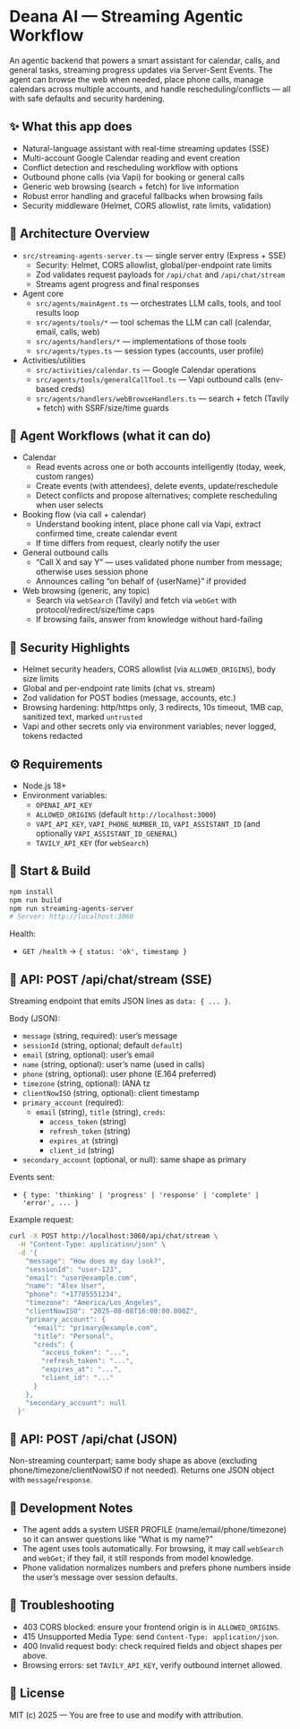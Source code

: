 # Deana AI — Streaming Agentic Workflow

An agentic backend that powers a smart assistant for calendar, calls, and general tasks, streaming progress updates via Server-Sent Events. The agent can browse the web when needed, place phone calls, manage calendars across multiple accounts, and handle rescheduling/conflicts — all with safe defaults and security hardening.

## ✨ What this app does

- Natural-language assistant with real-time streaming updates (SSE)
- Multi-account Google Calendar reading and event creation
- Conflict detection and rescheduling workflow with options
- Outbound phone calls (via Vapi) for booking or general calls
- Generic web browsing (search + fetch) for live information
- Robust error handling and graceful fallbacks when browsing fails
- Security middleware (Helmet, CORS allowlist, rate limits, validation)

## 🧱 Architecture Overview

- `src/streaming-agents-server.ts` — single server entry (Express + SSE)
  - Security: Helmet, CORS allowlist, global/per-endpoint rate limits
  - Zod validates request payloads for `/api/chat` and `/api/chat/stream`
  - Streams agent progress and final responses
- Agent core
  - `src/agents/mainAgent.ts` — orchestrates LLM calls, tools, and tool results loop
  - `src/agents/tools/*` — tool schemas the LLM can call (calendar, email, calls, web)
  - `src/agents/handlers/*` — implementations of those tools
  - `src/agents/types.ts` — session types (accounts, user profile)
- Activities/utilities
  - `src/activities/calendar.ts` — Google Calendar operations
  - `src/agents/tools/generalCallTool.ts` — Vapi outbound calls (env-based creds)
  - `src/agents/handlers/webBrowseHandlers.ts` — search + fetch (Tavily + fetch) with SSRF/size/time guards

## 🧭 Agent Workflows (what it can do)

- Calendar
  - Read events across one or both accounts intelligently (today, week, custom ranges)
  - Create events (with attendees), delete events, update/reschedule
  - Detect conflicts and propose alternatives; complete rescheduling when user selects
- Booking flow (via call + calendar)
  - Understand booking intent, place phone call via Vapi, extract confirmed time, create calendar event
  - If time differs from request, clearly notify the user
- General outbound calls
  - “Call X and say Y” — uses validated phone number from message; otherwise uses session phone
  - Announces calling “on behalf of {userName}” if provided
- Web browsing (generic, any topic)
  - Search via `webSearch` (Tavily) and fetch via `webGet` with protocol/redirect/size/time caps
  - If browsing fails, answer from knowledge without hard-failing

## 🔐 Security Highlights

- Helmet security headers, CORS allowlist (via `ALLOWED_ORIGINS`), body size limits
- Global and per-endpoint rate limits (chat vs. stream)
- Zod validation for POST bodies (message, accounts, etc.)
- Browsing hardening: http/https only, 3 redirects, 10s timeout, 1MB cap, sanitized text, marked `untrusted`
- Vapi and other secrets only via environment variables; never logged, tokens redacted

## ⚙️ Requirements

- Node.js 18+
- Environment variables:
  - `OPENAI_API_KEY`
  - `ALLOWED_ORIGINS` (default `http://localhost:3000`)
  - `VAPI_API_KEY`, `VAPI_PHONE_NUMBER_ID`, `VAPI_ASSISTANT_ID` (and optionally `VAPI_ASSISTANT_ID_GENERAL`)
  - `TAVILY_API_KEY` (for `webSearch`)

## 🚀 Start & Build

```bash
npm install
npm run build
npm run streaming-agents-server
# Server: http://localhost:3060
```

Health:

- `GET /health` → `{ status: 'ok', timestamp }`

## 📡 API: POST /api/chat/stream (SSE)

Streaming endpoint that emits JSON lines as `data: { ... }`.

Body (JSON):

- `message` (string, required): user’s message
- `sessionId` (string, optional; default `default`)
- `email` (string, optional): user’s email
- `name` (string, optional): user’s name (used in calls)
- `phone` (string, optional): user phone (E.164 preferred)
- `timezone` (string, optional): IANA tz
- `clientNowISO` (string, optional): client timestamp
- `primary_account` (required):
  - `email` (string), `title` (string), `creds`:
    - `access_token` (string)
    - `refresh_token` (string)
    - `expires_at` (string)
    - `client_id` (string)
- `secondary_account` (optional, or null): same shape as primary

Events sent:

- `{ type: 'thinking' | 'progress' | 'response' | 'complete' | 'error', ... }`

Example request:

```bash
curl -X POST http://localhost:3060/api/chat/stream \
  -H "Content-Type: application/json" \
  -d '{
    "message": "How does my day look?",
    "sessionId": "user-123",
    "email": "user@example.com",
    "name": "Alex User",
    "phone": "+17785551234",
    "timezone": "America/Los_Angeles",
    "clientNowISO": "2025-08-08T16:00:00.000Z",
    "primary_account": {
      "email": "primary@example.com",
      "title": "Personal",
      "creds": {
        "access_token": "...",
        "refresh_token": "...",
        "expires_at": "...",
        "client_id": "..."
      }
    },
    "secondary_account": null
  }'
```

## 📡 API: POST /api/chat (JSON)

Non-streaming counterpart; same body shape as above (excluding phone/timezone/clientNowISO if not needed). Returns one JSON object with `message`/`response`.

## 🧪 Development Notes

- The agent adds a system USER PROFILE (name/email/phone/timezone) so it can answer questions like “What is my name?”
- The agent uses tools automatically. For browsing, it may call `webSearch` and `webGet`; if they fail, it still responds from model knowledge.
- Phone validation normalizes numbers and prefers phone numbers inside the user’s message over session defaults.

## 🔧 Troubleshooting

- 403 CORS blocked: ensure your frontend origin is in `ALLOWED_ORIGINS`.
- 415 Unsupported Media Type: send `Content-Type: application/json`.
- 400 Invalid request body: check required fields and object shapes per above.
- Browsing errors: set `TAVILY_API_KEY`, verify outbound internet allowed.

## 📄 License

MIT (c) 2025 — You are free to use and modify with attribution.
